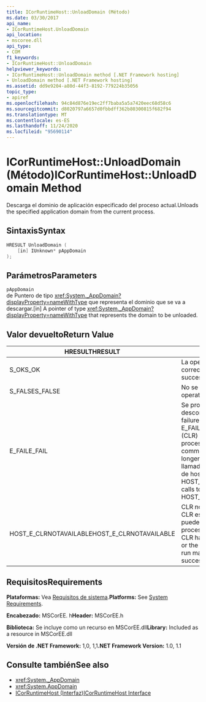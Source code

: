 ```yaml
---
title: ICorRuntimeHost::UnloadDomain (Método)
ms.date: 03/30/2017
api_name:
- ICorRuntimeHost.UnloadDomain
api_location:
- mscoree.dll
api_type:
- COM
f1_keywords:
- ICorRuntimeHost::UnloadDomain
helpviewer_keywords:
- ICorRuntimeHost::UnloadDomain method [.NET Framework hosting]
- UnloadDomain method [.NET Framework hosting]
ms.assetid: dd9e9204-a80d-44f3-8192-779224b35056
topic_type:
- apiref
ms.openlocfilehash: 94c84d876e19ec2ff7baba5a5a7420eec68d58c6
ms.sourcegitcommit: d8020797a6657d0fbbdff362b80300815f682f94
ms.translationtype: MT
ms.contentlocale: es-ES
ms.lasthandoff: 11/24/2020
ms.locfileid: "95690114"
---
```

# <a name="icorruntimehostunloaddomain-method"></a><span data-ttu-id="9b625-102">ICorRuntimeHost::UnloadDomain (Método)</span><span class="sxs-lookup"><span data-stu-id="9b625-102">ICorRuntimeHost::UnloadDomain Method</span></span>

<span data-ttu-id="9b625-103">Descarga el dominio de aplicación especificado del proceso actual.</span><span class="sxs-lookup"><span data-stu-id="9b625-103">Unloads the specified application domain from the current process.</span></span>  
  
## <a name="syntax"></a><span data-ttu-id="9b625-104">Sintaxis</span><span class="sxs-lookup"><span data-stu-id="9b625-104">Syntax</span></span>  
  
```cpp  
HRESULT UnloadDomain (  
    [in] IUnknown* pAppDomain  
);  
```  
  
## <a name="parameters"></a><span data-ttu-id="9b625-105">Parámetros</span><span class="sxs-lookup"><span data-stu-id="9b625-105">Parameters</span></span>  

 `pAppDomain`  
 <span data-ttu-id="9b625-106">de Puntero de tipo <xref:System._AppDomain?displayProperty=nameWithType> que representa el dominio que se va a descargar.</span><span class="sxs-lookup"><span data-stu-id="9b625-106">[in] A pointer of type <xref:System._AppDomain?displayProperty=nameWithType> that represents the domain to be unloaded.</span></span>  
  
## <a name="return-value"></a><span data-ttu-id="9b625-107">Valor devuelto</span><span class="sxs-lookup"><span data-stu-id="9b625-107">Return Value</span></span>  
  
|<span data-ttu-id="9b625-108">HRESULT</span><span class="sxs-lookup"><span data-stu-id="9b625-108">HRESULT</span></span>|<span data-ttu-id="9b625-109">Descripción</span><span class="sxs-lookup"><span data-stu-id="9b625-109">Description</span></span>|  
|-------------|-----------------|  
|<span data-ttu-id="9b625-110">S_OK</span><span class="sxs-lookup"><span data-stu-id="9b625-110">S_OK</span></span>|<span data-ttu-id="9b625-111">La operación se realizó correctamente.</span><span class="sxs-lookup"><span data-stu-id="9b625-111">The operation was successful.</span></span>|  
|<span data-ttu-id="9b625-112">S_FALSE</span><span class="sxs-lookup"><span data-stu-id="9b625-112">S_FALSE</span></span>|<span data-ttu-id="9b625-113">No se pudo completar la operación.</span><span class="sxs-lookup"><span data-stu-id="9b625-113">The operation failed to complete.</span></span>|  
|<span data-ttu-id="9b625-114">E_FAIL</span><span class="sxs-lookup"><span data-stu-id="9b625-114">E_FAIL</span></span>|<span data-ttu-id="9b625-115">Se produjo un error grave desconocido.</span><span class="sxs-lookup"><span data-stu-id="9b625-115">An unknown, catastrophic failure occurred.</span></span> <span data-ttu-id="9b625-116">Si un método devuelve E_FAIL, el Common Language Runtime (CLR) ya no se puede usar en el proceso.</span><span class="sxs-lookup"><span data-stu-id="9b625-116">If a method returns E_FAIL, the common language runtime (CLR) is no longer usable in the process.</span></span> <span data-ttu-id="9b625-117">Las llamadas subsiguientes a cualquier API de hospedaje devuelven HOST_E_CLRNOTAVAILABLE.</span><span class="sxs-lookup"><span data-stu-id="9b625-117">Subsequent calls to any hosting APIs return HOST_E_CLRNOTAVAILABLE.</span></span>|  
|<span data-ttu-id="9b625-118">HOST_E_CLRNOTAVAILABLE</span><span class="sxs-lookup"><span data-stu-id="9b625-118">HOST_E_CLRNOTAVAILABLE</span></span>|<span data-ttu-id="9b625-119">CLR no se ha cargado en un proceso o CLR está en un estado en el que no puede ejecutar código administrado ni procesar la llamada correctamente.</span><span class="sxs-lookup"><span data-stu-id="9b625-119">The CLR has not been loaded into a process, or the CLR is in a state in which it cannot run managed code or process the call successfully.</span></span>|  
  
## <a name="requirements"></a><span data-ttu-id="9b625-120">Requisitos</span><span class="sxs-lookup"><span data-stu-id="9b625-120">Requirements</span></span>  

 <span data-ttu-id="9b625-121">**Plataformas:** Vea [Requisitos de sistema](../../get-started/system-requirements.md).</span><span class="sxs-lookup"><span data-stu-id="9b625-121">**Platforms:** See [System Requirements](../../get-started/system-requirements.md).</span></span>  
  
 <span data-ttu-id="9b625-122">**Encabezado:** MSCorEE. h</span><span class="sxs-lookup"><span data-stu-id="9b625-122">**Header:** MSCorEE.h</span></span>  
  
 <span data-ttu-id="9b625-123">**Biblioteca:** Se incluye como un recurso en MSCorEE.dll</span><span class="sxs-lookup"><span data-stu-id="9b625-123">**Library:** Included as a resource in MSCorEE.dll</span></span>  
  
 <span data-ttu-id="9b625-124">**Versión de .NET Framework:** 1,0, 1,1</span><span class="sxs-lookup"><span data-stu-id="9b625-124">**.NET Framework Version:** 1.0, 1.1</span></span>  
  
## <a name="see-also"></a><span data-ttu-id="9b625-125">Consulte también</span><span class="sxs-lookup"><span data-stu-id="9b625-125">See also</span></span>

- <xref:System._AppDomain>
- <xref:System.AppDomain>
- [<span data-ttu-id="9b625-126">ICorRuntimeHost (Interfaz)</span><span class="sxs-lookup"><span data-stu-id="9b625-126">ICorRuntimeHost Interface</span></span>](icorruntimehost-interface.md)
